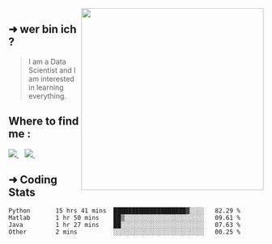 <img align='right' src="https://github-readme-stats.vercel.app/api?username=zzak00&show_icons=true&theme=dark&hide_border=true&hide_title=true" width="360" >

<div align='left'>

## ➜  wer bin ich ? 
>  I am a Data Scientist and I am interested in learning everything.
</div>

## Where to find me :
<p align='center'>
<p align='left'>
  <a href="https://www.facebook.com/lion.abderrazak10/">
    <img src="https://img.shields.io/badge/facebook-%231877F2.svg?&style=for-the-badge&logo=facebook&logoColor=white" />
  </a>&nbsp;&nbsp;
  <a href="https://www.linkedin.com/in/abderrazzak-bajjou/">
    <img src="https://img.shields.io/badge/linkedin-%230077B5.svg?&style=for-the-badge&logo=linkedin&logoColor=white" />
  </a>&nbsp;&nbsp;
 
</p>

## ➜  Coding Stats
<!--START_SECTION:waka-->
```text
Python       15 hrs 41 mins  ████████████████████▓░░░░   82.29 % 
Matlab       1 hr 50 mins    ██▒░░░░░░░░░░░░░░░░░░░░░░   09.61 % 
Java         1 hr 27 mins    ██░░░░░░░░░░░░░░░░░░░░░░░   07.63 % 
Other        2 mins          ░░░░░░░░░░░░░░░░░░░░░░░░░   00.25 % 
```
<!--END_SECTION:waka-->
